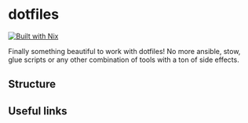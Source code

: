 # dotfiles 
[![Built with Nix](https://img.shields.io/badge/Built_With-Nix-5277C3.svg?logo=nixos&labelColor=73C3D5)](https://nixos.org)

Finally something beautiful to work with dotfiles! No more ansible, stow, glue scripts or any other combination of tools with a ton of side effects.

## Structure

## Useful links
